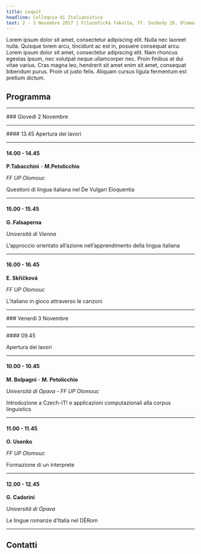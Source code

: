 ```yaml
---
title: Loquit
headline: Colloquia di Italianistica
text: 2 - 3 Novembre 2017 | Filozofická fakulta, Tř. Svobody 26, Olomouc
---
```


Lorem ipsum dolor sit amet, consectetur adipiscing elit. Nulla nec laoreet nulla. Quisque lorem arcu, tincidunt ac est in, posuere consequat arcu. Lorem ipsum dolor sit amet, consectetur adipiscing elit. Nam rhoncus egestas ipsum, nec volutpat neque ullamcorper nec. Proin finibus at dui vitae varius. Cras magna leo, hendrerit sit amet enim sit amet, consequat bibendum purus. Proin ut justo felis. Aliquam cursus ligula fermentum est pretium dictum. 

## Programma

<hr>
### Giovedì 2 Novembre
<hr>
#### 13.45
Apertura dei lavori

<hr>

#### 14.00 - 14.45
**P.Tabacchini** - **M.Petolicchio**

*FF UP Olomouc*

Questioni di lingua italiana nel De Vulgari Eloquentia

<hr>

#### 15.00 - 15.45

**G. Falsaperna**

*Università di Vienna*

L’approccio orientato all’azione
nell’apprendimento della lingua italiana

<hr>

#### 16.00 - 16.45

**E. Skříčková**

*FF UP Olomouc*

L’italiano in gioco attraverso le canzoni

<hr>
### Venerdì 3 Novembre
<hr>
#### 09.45 

Apertura dei lavori

<hr>


#### 10.00 - 10.45
**M. Bolpagni** - **M. Petolicchio**

*Università di Opava - FF UP Olomouc*

Introduzione a Czech-IT! e applicazioni
computazionali alla corpus linguistics

<hr>

#### 11.00 - 11.45
**O. Usenko**

*FF UP Olomouc*

Formazione di un interprete

<hr>


#### 12.00 - 12.45
**G. Cadorini**

*Università di Opava*

Le lingue romanze d’Italia nel DÈRom
<hr>


## Contatti

<div id="map" style="height:640px; width:100%"></div>
<script>
function initMap() {
var uluru = {lat: 49.5899205, lng: 17.2493817};
var map = new google.maps.Map(document.getElementById('map'), {
zoom: 14,
center: uluru
});
var marker = new google.maps.Marker({
position: uluru,
map: map
});
}
</script>
<script async defer
src="https://maps.googleapis.com/maps/api/js?key=AIzaSyCOzYDjfHYjvoslg9NUyh39gUFqwYxrFBg&callback=initMap">
</script>

